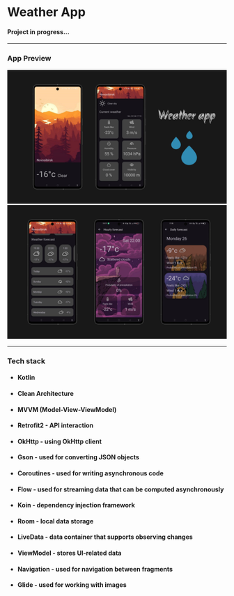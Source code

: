 # Weather App
#### Project in progress...
_______________
### App Preview
![Screenshot_1](screenshots/current_weather.png)
![Screenshot_2](screenshots/forecast_weather.png)
_______________
### Tech stack
+ #### Kotlin
+ #### Clean Architecture
+ #### MVVM (Model-View-ViewModel)
+ #### Retrofit2 - API interaction
+ #### OkHttp - using OkHttp client
+ #### Gson - used for converting JSON objects
+ #### Coroutines - used for writing asynchronous code
+ #### Flow - used for streaming data that can be computed asynchronously
+ #### Koin - dependency injection framework
+ #### Room - local data storage
+ #### LiveData - data container that supports observing changes
+ #### ViewModel - stores UI-related data
+ #### Navigation - used for navigation between fragments
+ #### Glide - used for working with images

